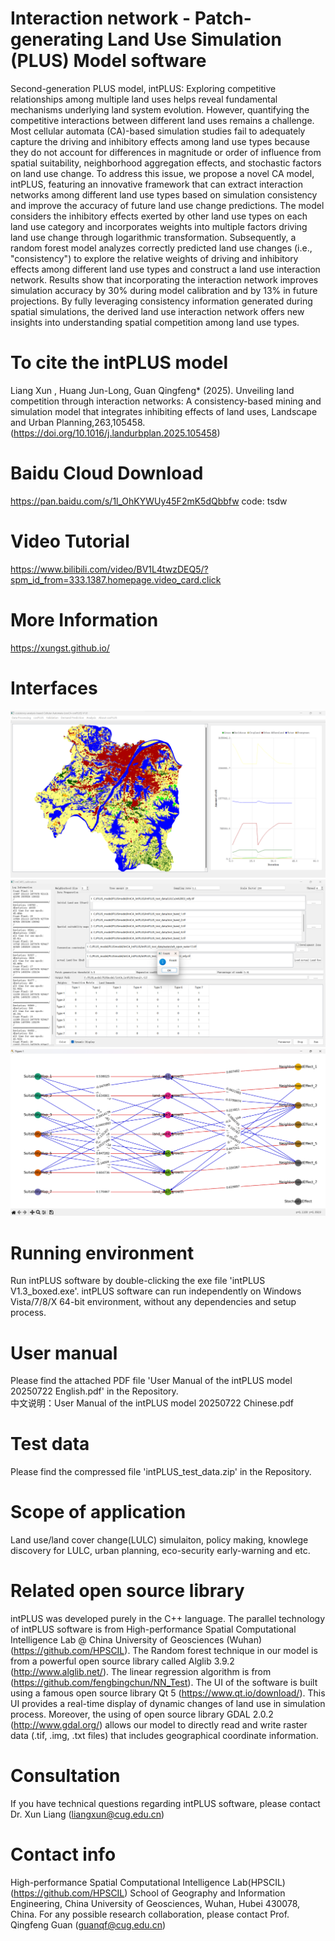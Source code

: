 # Interaction network - Patch-generating Land Use Simulation (PLUS) Model software
Second-generation PLUS model, intPLUS: Exploring competitive relationships among multiple land uses helps reveal fundamental mechanisms underlying land system evolution. However, quantifying the competitive interactions between different land uses remains a challenge. Most cellular automata (CA)-based simulation studies fail to adequately capture the driving and inhibitory effects among land use types because they do not account for differences in magnitude or order of influence from spatial suitability, neighborhood aggregation effects, and stochastic factors on land use change. To address this issue, we propose a novel CA model, intPLUS, featuring an innovative framework that can extract interaction networks among different land use types based on simulation consistency and improve the accuracy of future land use change predictions. The model considers the inhibitory effects exerted by other land use types on each land use category and incorporates weights into multiple factors driving land use change through logarithmic transformation. Subsequently, a random forest model analyzes correctly predicted land use changes (i.e., "consistency") to explore the relative weights of driving and inhibitory effects among different land use types and construct a land use interaction network. Results show that incorporating the interaction network improves simulation accuracy by 30% during model calibration and by 13% in future projections. By fully leveraging consistency information generated during spatial simulations, the derived land use interaction network offers new insights into understanding spatial competition among land use types.

# To cite the intPLUS model
Liang Xun , Huang Jun-Long, Guan Qingfeng* (2025). Unveiling land competition through interaction networks: A consistency-based mining and simulation model that integrates inhibiting effects of land uses, Landscape and Urban Planning,263,105458.(https://doi.org/10.1016/j.landurbplan.2025.105458)

# Baidu Cloud Download
https://pan.baidu.com/s/1l_OhKYWUy45F2mK5dQbbfw 
code: tsdw 

# Video Tutorial
https://www.bilibili.com/video/BV1L4twzDEQ5/?spm_id_from=333.1387.homepage.video_card.click 

# More Information
https://xungst.github.io/

# Interfaces
![add image](https://github.com/HPSCIL/intPLUS/blob/main/pic1.png)
![add image](https://github.com/HPSCIL/intPLUS/blob/main/pic2.png)
![add image](https://github.com/HPSCIL/intPLUS/blob/main/pic3.png)

# Running environment
Run intPLUS software by double-clicking the exe file 'intPLUS V1.3_boxed.exe'. intPLUS software can run independently on Windows Vista/7/8/X 64-bit environment, without any dependencies and setup process.
# User manual
Please find the attached PDF file 'User Manual of the intPLUS model  20250722 English.pdf' in the Repository.  
中文说明：User Manual of the intPLUS model  20250722 Chinese.pdf

# Test data
Please find the compressed file 'intPLUS_test_data.zip' in the Repository. 
 
 # Scope of application
Land use/land cover change(LULC) simulaiton, policy making, knowlege discovery for LULC, urban planning, eco-security early-warning and etc.
  
# Related open source library
intPLUS was developed purely in the C++ language. The parallel technology of intPLUS software is from High-performance Spatial Computational Intelligence Lab @ China University of Geosciences (Wuhan) (https://github.com/HPSCIL). The Random forest technique in our model is from a powerful open source library called Alglib 3.9.2 (http://www.alglib.net/). The linear regression algorithm is from (https://github.com/fengbingchun/NN_Test). The UI of the software is built using a famous open source library Qt 5 (https://www.qt.io/download/). This UI provides a real-time display of dynamic changes of land use in simulation process. Moreover, the using of open source library GDAL 2.0.2 (http://www.gdal.org/) allows our model to directly read and write raster data (.tif, .img, .txt files) that includes geographical coordinate information. 
  
# Consultation 
If you have technical questions regarding intPLUS software, please contact Dr. Xun Liang (liangxun@cug.edu.cn)

# Contact info
High-performance Spatial Computational Intelligence Lab(HPSCIL) (https://github.com/HPSCIL)
School of Geography and Information Engineering, China University of Geosciences, Wuhan, Hubei 430078, China.
For any possible research collaboration, please contact Prof. Qingfeng Guan (guanqf@cug.edu.cn)
